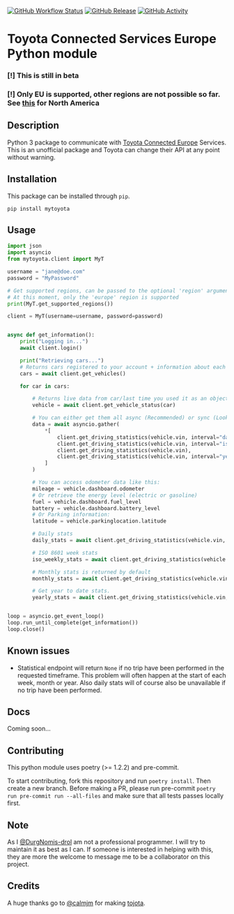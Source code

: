 [![GitHub Workflow Status][workflow-shield]][workflow]
[![GitHub Release][releases-shield]][releases]
[![GitHub Activity][commits-shield]][commits]

# Toyota Connected Services Europe Python module

### [!] **This is still in beta**

### [!] **Only EU is supported, other regions are not possible so far. See [this](https://github.com/widewing/toyota-na) for North America**

## Description

Python 3 package to communicate with [Toyota Connected Europe](https://www.toyota-europe.com/about-us/toyota-in-europe/toyota-connected-europe) Services.
This is an unofficial package and Toyota can change their API at any point without warning.

## Installation

This package can be installed through `pip`.

```text
pip install mytoyota
```

## Usage

```python
import json
import asyncio
from mytoyota.client import MyT

username = "jane@doe.com"
password = "MyPassword"

# Get supported regions, can be passed to the optional 'region' argument of MyT
# At this moment, only the 'europe' region is supported
print(MyT.get_supported_regions())

client = MyT(username=username, password=password)


async def get_information():
    print("Logging in...")
    await client.login()

    print("Retrieving cars...")
    # Returns cars registered to your account + information about each car.
    cars = await client.get_vehicles()

    for car in cars:

        # Returns live data from car/last time you used it as an object.
        vehicle = await client.get_vehicle_status(car)

        # You can either get them all async (Recommended) or sync (Look further down).
        data = await asyncio.gather(
            *[
                client.get_driving_statistics(vehicle.vin, interval="day"),
                client.get_driving_statistics(vehicle.vin, interval="isoweek"),
                client.get_driving_statistics(vehicle.vin),
                client.get_driving_statistics(vehicle.vin, interval="year"),
            ]
        )

        # You can access odometer data like this:
        mileage = vehicle.dashboard.odometer
        # Or retrieve the energy level (electric or gasoline)
        fuel = vehicle.dashboard.fuel_level
        battery = vehicle.dashboard.battery_level
        # Or Parking information:
        latitude = vehicle.parkinglocation.latitude

        # Daily stats
        daily_stats = await client.get_driving_statistics(vehicle.vin, interval="day")

        # ISO 8601 week stats
        iso_weekly_stats = await client.get_driving_statistics(vehicle.vin, interval="isoweek")

        # Monthly stats is returned by default
        monthly_stats = await client.get_driving_statistics(vehicle.vin)

        # Get year to date stats.
        yearly_stats = await client.get_driving_statistics(vehicle.vin, interval="year")


loop = asyncio.get_event_loop()
loop.run_until_complete(get_information())
loop.close()

```

## Known issues

- Statistical endpoint will return `None` if no trip have been performed in the requested timeframe. This problem will often happen at the start of each week, month or year. Also daily stats will of course also be unavailable if no trip have been performed.

## Docs

Coming soon...

## Contributing

This python module uses poetry (>= 1.2.2) and pre-commit.

To start contributing, fork this repository and run `poetry install`. Then create a new branch. Before making a PR, please run pre-commit `poetry run pre-commit run --all-files` and make sure that all tests passes locally first.

## Note

As I [@DurgNomis-drol](https://github.com/DurgNomis-drol) am not a professional programmer. I will try to maintain it as best as I can. If someone is interested in helping with this, they are more the welcome to message me to be a collaborator on this project.

## Credits

A huge thanks go to [@calmjm](https://github.com/calmjm) for making [tojota](https://github.com/calmjm/tojota).

[releases-shield]: https://img.shields.io/github/release/DurgNomis-drol/mytoyota.svg?style=for-the-badge
[releases]: https://github.com/DurgNomis-drol/mytoyota/releases
[workflow-shield]: https://img.shields.io/github/actions/workflow/status/DurgNomis-drol/mytoyota/build.yml?branch=master&style=for-the-badge
[workflow]: https://github.com/DurgNomis-drol/mytoyota/actions
[commits-shield]: https://img.shields.io/github/commit-activity/y/DurgNomis-drol/mytoyota.svg?style=for-the-badge
[commits]: https://github.com/DurgNomis-drol/mytoyota/commits/master
